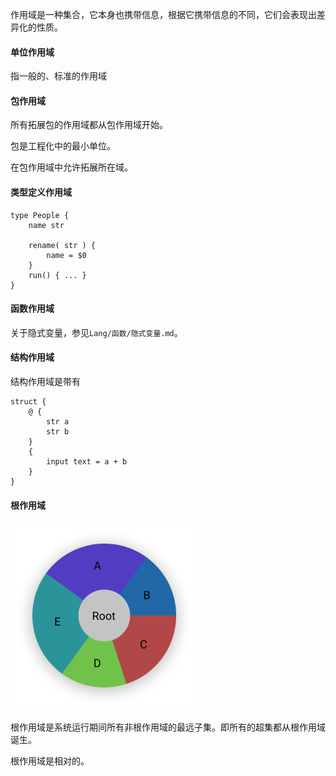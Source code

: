 作用域是一种集合，它本身也携带信息，根据它携带信息的不同，它们会表现出差异化的性质。

#### 单位作用域

指一般的、标准的作用域

#### 包作用域

所有拓展包的作用域都从包作用域开始。

包是工程化中的最小单位。

在包作用域中允许拓展所在域。

#### 类型定义作用域

```
type People {
	name str
	
	rename( str ) {
		name = $0
	}
	run() { ... }
}
```

#### 函数作用域



关于隐式变量，参见`Lang/函数/隐式变量.md`。



#### 结构作用域

结构作用域是带有

```
struct {
	@ {
		str a
		str b
	}
	{
		input text = a + b
	}
}
```



#### 根作用域

![scope](./scope.png)

根作用域是系统运行期间所有非根作用域的最远子集。即所有的超集都从根作用域诞生。

根作用域是相对的。